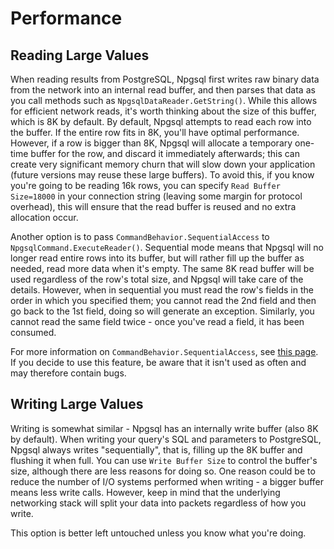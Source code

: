 # Performance

## Reading Large Values

When reading results from PostgreSQL, Npgsql first writes raw binary data from the network into an internal read buffer, and then parses that data as you call methods such as `NpgsqlDataReader.GetString()`. While this allows for efficient network reads, it's worth thinking about the size of this buffer, which is 8K by default. By default, Npgsql attempts to read each row into the buffer. If the entire row fits in 8K, you'll have optimal performance. However, if a row is bigger than 8K, Npgsql will allocate a temporary one-time buffer for the row, and discard it immediately afterwards; this can create very significant memory churn that will slow down your application (future versions may reuse these large buffers). To avoid this, if you know you're going to be reading 16k rows, you can specify `Read Buffer Size=18000` in your connection string (leaving some margin for protocol overhead), this will ensure that the read buffer is reused and no extra allocation occur.

Another option is to pass `CommandBehavior.SequentialAccess` to `NpgsqlCommand.ExecuteReader()`. Sequential mode means that Npgsql will no longer read entire rows into its buffer, but will rather fill up the buffer as needed, read more data when it's empty. The same 8K read buffer will be used regardless of the row's total size, and Npgsql will take care of the details. However, when in sequential you must read the row's fields in the order in which you specified them; you cannot read the 2nd field and then go back to the 1st field, doing so will generate an exception. Similarly, you cannot read the same field twice - once you've read a field, it has been consumed.

For more information on `CommandBehavior.SequentialAccess`, see [this page](https://msdn.microsoft.com/en-us/library/87z0hy49(v=vs.110).aspx). If you decide to use this feature, be aware that it isn't used as often and may therefore contain bugs.

## Writing Large Values

Writing is somewhat similar - Npgsql has an internally write buffer (also 8K by default). When writing your query's SQL and parameters to PostgreSQL, Npgsql always writes "sequentially", that is, filling up the 8K buffer and flushing it when full. You can use `Write Buffer Size` to control the buffer's size, although there are less reasons for doing so. One reason could be to reduce the number of I/O systems performed when writing - a bigger buffer means less write calls. However, keep in mind that the underlying networking stack will split your data into packets regardless of how you write.

This option is better left untouched unless you know what you're doing.
